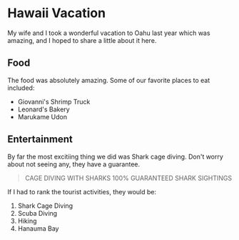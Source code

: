 # Hawaii Vacation

My wife and I took a wonderful vacation to Oahu last year which was amazing, and I hoped to share a little about it here.

## Food

The food was absolutely amazing. Some of our favorite places to eat included:
* Giovanni's Shrimp Truck
* Leonard's Bakery
* Marukame Udon

## Entertainment

By far the most excitiing thing we did was Shark cage diving. Don't worry about not seeing any, they have a guarantee.
> CAGE DIVING WITH SHARKS
> 100% GUARANTEED SHARK SIGHTINGS

If I had to rank the tourist activities, they would be:
1. Shark Cage Diving
2. Scuba Diving
3. Hiking
4. Hanauma Bay